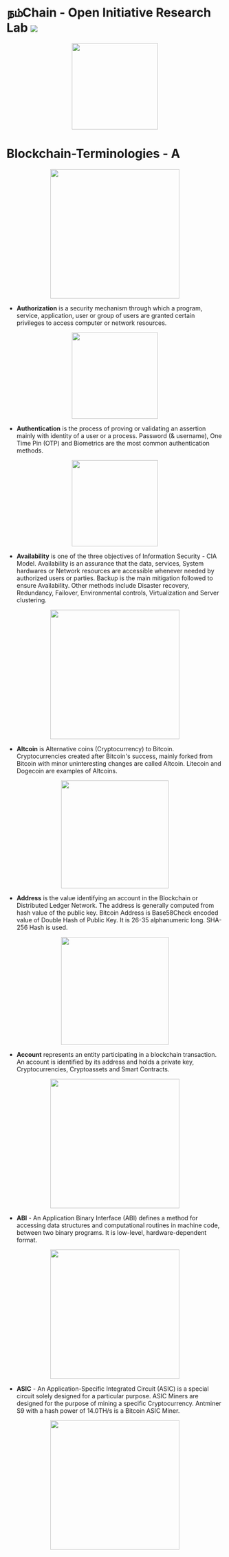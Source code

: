 # நம்Chain - Open Initiative Research Lab ![](https://img.shields.io/badge/Project-Nam-ff69b4.svg)

<p align="center">
<img src="https://1.bp.blogspot.com/-0SArWfduw68/XkxV8EmBBcI/AAAAAAAAABw/h9aWSWbm0J4kilgn3xddzQ3PdoP-e3RZgCLcBGAsYHQ/s1600/SAVE_20200127_132431.jpg" width="200" align="center">
</p>  

# Blockchain-Terminologies - A

<p align="center">
<img src="https://1.bp.blogspot.com/-RFQX1rze4uY/X6EhrQAQdwI/AAAAAAAAAo4/maOHVVt3J80KGHltyncuiNzUaUXXxae3QCLcBGAsYHQ/s988/BCT-A.jpeg" width="300" align="center">
</p>  


- **Authorization** is a security mechanism through which a program, service, application, user or group of users are granted certain privileges to access computer or network resources.
<p align="center">
<img src="https://1.bp.blogspot.com/-22Fvn28CUW0/X6EhrZLGa9I/AAAAAAAAAo0/GvSk3PJWf1IHSLOQa-S9u90WM6YqWZTVgCLcBGAsYHQ/s986/BCT-A1.jpeg" width="200" align="center">
</p> 

- **Authentication** is the process of proving or validating an assertion mainly with identity of a user or a process. Password (& username), One Time Pin (OTP) and Biometrics are the most common authentication methods.
<p align="center">
<img src="https://1.bp.blogspot.com/-95zKyKg42cw/X6EhrlTWM_I/AAAAAAAAAo8/brvQ7EFChksNn8SAW_LqRLrK6XzhwYE_QCLcBGAsYHQ/s988/BCT-A2.jpeg" width="200" align="center">
</p> 

- **Availability** is one of the three objectives of Information Security - CIA Model. Availability is an assurance that the data, services, System hardwares or Network resources are accessible whenever needed by authorized users or parties. Backup is the main mitigation followed to ensure Availability. Other methods include Disaster recovery, Redundancy, Failover, Environmental controls, Virtualization and Server clustering.
<p align="center">
<img src="https://1.bp.blogspot.com/-hkvLqHHAcas/X6EhsMbLUUI/AAAAAAAAApA/uRwkz6GhiaEMJP6zE4iCB9D5sprYamUhACLcBGAsYHQ/s988/BCT-A3.jpeg" width="300" align="center">
</p> 

- **Altcoin** is Alternative coins (Cryptocurrency) to Bitcoin. Cryptocurrencies created after Bitcoin's success, mainly forked from Bitcoin with minor uninteresting changes are called Altcoin. Litecoin and Dogecoin are examples of Altcoins.
<p align="center">
<img src="https://1.bp.blogspot.com/-m3vbBkWkQiA/X6EkQa8NNkI/AAAAAAAAAp0/sdzGM5U-rN4UR3bqxMWlYm9RPGz22gZYQCLcBGAsYHQ/s988/BCT-A4.jpeg" width="250" align="center">
</p> 

- **Address** is the value identifying an account in the Blockchain or Distributed Ledger Network. The address is generally computed from hash value of the public key. Bitcoin Address is Base58Check encoded value of Double Hash of Public Key. It is 26-35 alphanumeric long. SHA-256 Hash is used.
<p align="center">
<img src="https://1.bp.blogspot.com/-9tXiYrsw7CQ/X6EkQSYignI/AAAAAAAAApw/N39EEkNL5Xwit8StzitLslQQiC631WF8QCLcBGAsYHQ/s986/BCT-A5.jpeg" width="250" align="center">
</p> 

- **Account** represents an entity participating in a blockchain transaction. An account is identified by its address and holds a private key, Cryptocurrencies, Cryptoassets and Smart Contracts.
<p align="center">
<img src="https://1.bp.blogspot.com/-LVzYpj910E8/X6EkQpQ_IxI/AAAAAAAAAp4/l4YHQkYYjGMrm2mVXI_NVjjNTwntI_TxwCLcBGAsYHQ/s984/BCT-A6.jpeg" width="300" align="center">
</p> 

- **ABI** - An Application Binary Interface (ABI) defines a method for accessing data structures and computational routines in machine code, between two binary programs. It is low-level, hardware-dependent format.
<p align="center">
<img src="https://1.bp.blogspot.com/-0I94uZJKlcE/X6EkRKb7dDI/AAAAAAAAAp8/8nWWmqkcAPsYBTfi2nD5ljmLd52Ug9SfgCLcBGAsYHQ/s988/BCT-A7.jpeg" width="300" align="center">
</p> 

- **ASIC** - An Application-Specific Integrated Circuit (ASIC) is a special circuit solely designed for a particular purpose. ASIC Miners are designed for the purpose of mining a specific Cryptocurrency. Antminer S9 with a hash power of 14.0TH/s is a Bitcoin ASIC Miner.
<p align="center">
<img src="https://1.bp.blogspot.com/-RfZfnELWWek/X6EkRM56p6I/AAAAAAAAAqA/XcZLuyOCLUwMZmvfUa9STP0Y3jj7L_Z2ACLcBGAsYHQ/s980/BCT-A8.jpeg" width="300" align="center">
</p> 
